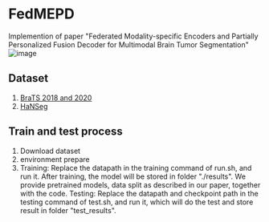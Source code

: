 # FedMEPD

Implemention of paper "Federated Modality-specific Encoders and Partially Personalized Fusion Decoder for Multimodal Brain Tumor Segmentation"
![image](https://github.com/user-attachments/assets/7de88c25-8823-4c07-b774-d164a863fcc5)

## Dataset

1. [BraTS 2018 and 2020](https://drive.google.com/drive/folders/1AwLwGgEBQwesIDTlWpubbwqxxd8brt5A?usp=sharing)
2. [HaNSeg](https://zenodo.org/records/7442914)

## Train and test process
1. Download dataset
2. environment prepare
3. Training: Replace the datapath in the training command of run.sh, and run it. After training, the model will be stored in folder "./results". We provide pretrained models, data split as described in our paper, together with the code.
Testing: Replace the datapath and checkpoint path in the testing command of test.sh, and run it, which will do the test and store result in folder "test_results".
